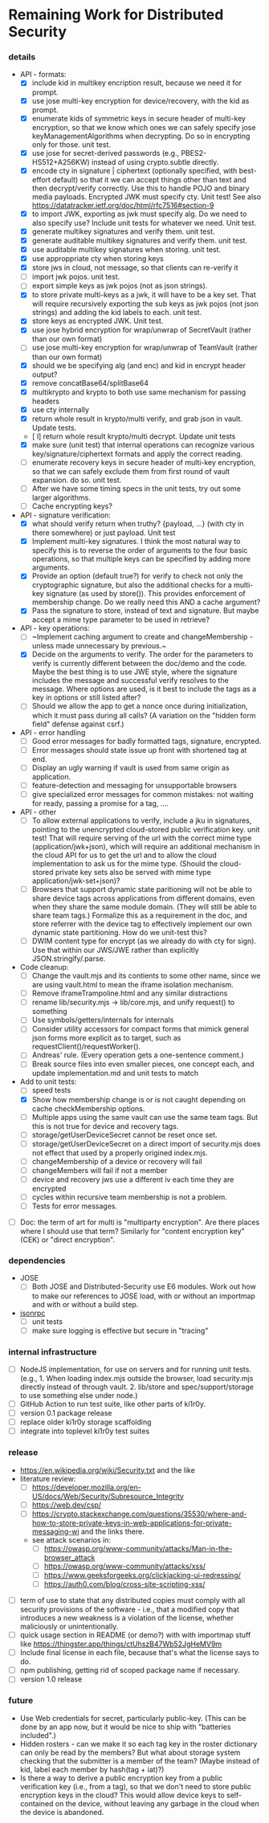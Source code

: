 # Remaining Work for Distributed Security

### details
- API - formats:
   - [x] include kid in multikey encription result, because we need it for prompt.
   - [x] use jose multi-key encryption for device/recovery, with the kid as prompt.
   - [x] enumerate kids of symmetric keys in secure header of multi-key encryption, so that we know which ones we can safely specify jose keyManagementAlgorithms when decrypting. Do so in encrypting only for those. unit test.
   - [x] use jose for secret-derived passwords (e.g., PBES2-HS512+A256KW) instead of using crypto.subtle directly.
   - [x] encode cty in signature | ciphertext (optionally specified, with best-effort default) so that it we can accept things other than text and then decrypt/verify correctly. Use this to handle POJO and binary media payloads. Encrypted JWK must specify cty. Unit test! See also https://datatracker.ietf.org/doc/html/rfc7516#section-9
  - [x] to import JWK, exporting as jwk must specify alg. Do we need to also specify use? Include unit tests for whatever we need. Unit test.
  - [x] generate multikey signatures and verify them. unit test.
  - [x] generate auditable multikey signatures and verify them. unit test.
  - [x] use auditable multikey signatures when storing. unit test.
  - [x] use approppriate cty when storing keys
  - [x] store jws in cloud, not message, so that clients can re-verify it
  - [ ] import jwk pojos. unit test.
  - [ ] export simple keys as jwk pojos (not as json strings).
  - [x] to store private multi-keys as a jwk, it will have to be a key set. That will require recursively exporting the sub keys as jwk pojos (not json strings) and adding the kid labels to each. unit test.
  - [x] store keys as encrypted JWK. Unit test.
  - [x] use jose hybrid encryption for wrap/unwrap of SecretVault (rather than our own format)
  - [ ] use jose multi-key encryption for wrap/unwrap of TeamVault (rather than our own format)
  - [x] should we be specifying alg (and enc) and kid in encrypt header output?
  - [x] remove concatBase64/splitBase64
  - [x] multikrypto and krypto to both use same mechanism for passing headers
  - [x] use cty internally
  - [x] return whole result in krypto/multi verify, and grab json in vault. Update tests.
  - [ l] return whole result krypto/multi decrypt. Update unit tests
  - [x] make sure (unit test) that internal operations can recognize various key/signature/ciphertext formats and apply the correct reading. 
  - [ ] enumerate recovery keys in secure header of multi-key encryption, so that we can safely exclude them from first round of vault expansion. do so. unit test.
  - [ ] After we have some timing specs in the unit tests, try out some larger algorithms.
  - [ ] Cache encrypting keys?

- API - signature verification:
  - [x] what should verify return when truthy? {payload, ...} (with cty in there somewhere) or just payload. Unit test
  - [x] Implement multi-key signatures. I think the most natural way to specify this is to reverse the order of arguments to the four basic operations, so that multiple keys can be specified by adding more arguments.
  - [x] Provide an option (default true?) for verify to check not only the cryptographic signature, but also the additional checks for a multi-key signature (as used by store()). This provides enforcement of membership change. Do we really need this AND a cache argument?
  - [x] Pass the signature to store, instead of text and signature. But maybe accept a mime type parameter to be used in retrieve?
 
- API - key operations:
   - [ ] ~Implement caching argument to create and changeMembership - unless made unnecessary by previous.~
  - [x] Decide on the arguments to verify. The order for the parameters to verify is currently different between the doc/demo and the code. Maybe the best thing is to use JWE style, where the signature includes the message and successful verify resolves to the message. Where options are used, is it best to include the tags as a key in options or still listed after?
  - [ ] Should we allow the app to get a nonce once during initialization, which it must pass during all calls? (A variation on the "hidden form field" defense against csrf.)
 
- API - error handling
  - [ ] Good error messages for badly formatted tags, signature, encrypted. 
  - [ ] Error messages should state issue up front with shortened tag at end.
  - [ ] Display an ugly warning if vault is used from same origin as application.
  - [ ] feature-detection and messaging for unsupportable browsers
  - [ ] give specialized error messages for common mistakes: not waiting for ready, passing a promise for a tag, ....

- API - other
  - [ ] To allow external applications to verify, include a jku in signatures, pointing to the unencrypted cloud-stored public verification key. unit test! That will require serving of the url with the correct mime type (application/jwk+json), which will require an additional mechanism in the cloud API for us to get the url and to allow the cloud implementation to ask us for the mime type. (Should the cloud-stored private key sets also be served with mime type application/jwk-set+json)? 
  - [ ] Browsers that support dynamic state paritioning will not be able to share device tags across applications from different domains, even when they share the same module domain. (They will still be able to share team tags.) Formalize this as a requirement in the doc, and store referrer with the device tag to effectively implement our own dynamic state partitioning. How do we unit-test this?
  - [ ] DWIM content type for encrypt (as we already do with cty for sign). Use that within our JWS/JWE rather than explicitly JSON.stringify/.parse.

- Code cleanup:
  - [ ] Change the vault.mjs and its contients to some other name, since we are using vault.html to mean the iframe isolation mechanism.
  - [ ] Remove iframeTrampoline.html and any similar distractions
  - [ ] rename lib/security.mjs -> lib/core.mjs, and unify request() to something       
  - [ ] Use symbols/getters/internals for internals
  - [ ] Consider utility accessors for compact forms that mimick general json forms
more explicit as to target, such as requestClient()/requestWorker().
  - [ ] Andreas' rule. (Every operation gets a one-sentence comment.)
  - [ ] Break source files into even smaller pieces, one concept each, and update implementation.md and unit tests to match

- Add to unit tests:
  - [ ] speed tests
  - [x] Show how membership change is or is not caught depending on cache checkMembership options.
  - [ ] Multiple apps using the same vault can use the same team tags. But this is not true for device and recovery tags.
  - [ ] storage/getUserDeviceSecret cannot be reset once set.
  - [ ] storage/getUserDeviceSecret on a direct import of security.mjs does not effect that used by a properly origined index.mjs.
  - [ ] changeMembership of a device or recovery will fail
  - [ ] changeMembers will fail if not a member
  - [ ] device and recovery jws use a different iv each time they are encrypted
  - [ ] cycles within recursive team membership is not a problem.
  - [ ] Tests for error messages.

- [ ] Doc: the term of art for multi is "multiparty encryption". Are there places where I should use that term? Similarly for "content encryption key" (CEK) or "direct encryption".

### dependencies
- JOSE 
  - [ ] Both JOSE and Distributed-Security use E6 modules. Work out how to make our references to JOSE load, with or without an importmap and with or without a build step.
- [jsonrpc](https://github.com/kilroy-code/jsonrpc)
  - [ ] unit tests
  - [ ] make sure logging is effective but secure in "tracing"
  
### internal infrastructure
- [ ] NodeJS implementation, for use on servers and for running unit tests. (e.g., 1. When loading index.mjs outside the browser, load security.mjs directly instead of through vault. 2. lib/store and spec/support/storage to use something else under node.)
- [ ] GitHub Action to run test suite, like other parts of ki1r0y. 
- [ ] version 0.1 package release
- [ ] replace older ki1r0y storage scaffolding
- [ ] integrate into toplevel ki1r0y test suites

### release
- https://en.wikipedia.org/wiki/Security.txt and the like
- literature review:
  - [ ] https://developer.mozilla.org/en-US/docs/Web/Security/Subresource_Integrity
  - [ ] https://web.dev/csp/
  - [ ] https://crypto.stackexchange.com/questions/35530/where-and-how-to-store-private-keys-in-web-applications-for-private-messaging-wi and the links there.
  - see attack scenarios in:
    - [ ] https://owasp.org/www-community/attacks/Man-in-the-browser_attack
    - [ ] https://owasp.org/www-community/attacks/xss/
    - [ ] https://www.geeksforgeeks.org/clickjacking-ui-redressing/
    - [ ] https://auth0.com/blog/cross-site-scripting-xss/
- [ ] term of use to state that any distributed copies must comply with all security provisions of the software - i.e., that a modified copy that introduces a new weakness is a violation of the license, whether maliciously or unintentionally.
- [ ] quick usage section in README (or demo?) with with importmap stuff like https://thingster.app/things/ctUhszB47Wb52JgHeMV9m
- [ ] Include final license in each file, because that's what the license says to do.
- [ ] npm publishing, getting rid of scoped package name if necessary.
- [ ] version 1.0 release

### future
- Use Web credentials for secret, particularly public-key. (This can be done by an app now, but it would be nice to ship with "batteries included".)
- Hidden rosters - can we make it so each tag key in the roster dictionary can only be read by the members? But what about storage system checking that the submitter is a member of the team? (Maybe instead of kid, label each member by hash(tag + iat)?)
- Is there a way to derive a public encryption key from a public verification key (i.e., from a tag), so that we don't need to store public encryption keys in the cloud? This would allow device keys to self-contained on the device, without leaving any garbage in the cloud when the device is abandoned.
